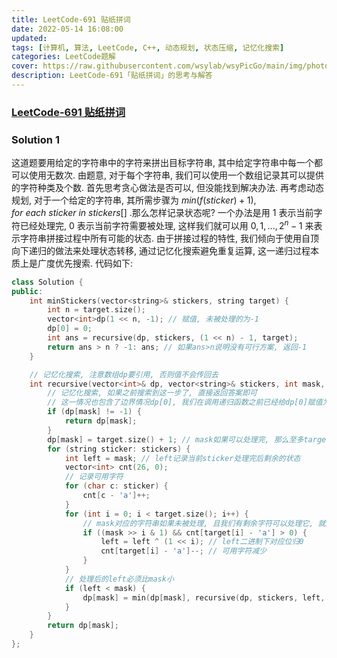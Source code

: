 ```yaml
---
title: LeetCode-691 贴纸拼词 
date: 2022-05-14 16:08:00
updated:
tags: [计算机, 算法, LeetCode, C++, 动态规划, 状态压缩, 记忆化搜索]
categories: LeetCode题解
cover: https://raw.githubusercontent.com/wsylab/wsyPicGo/main/img/photo-1572375992501-4b0892d50c69
description: LeetCode-691「贴纸拼词」的思考与解答
---
```

### [LeetCode-691 贴纸拼词](https://leetcode.cn/problems/stickers-to-spell-word/)

### Solution 1
这道题要用给定的字符串中的字符来拼出目标字符串, 其中给定字符串中每一个都可以使用无数次.
由题意, 对于每个字符串, 我们可以使用一个数组记录其可以提供的字符种类及个数. 首先思考贪心做法是否可以, 但没能找到解决办法. 再考虑动态规划, 对于一个给定的字符串, 其所需步骤为 $min(f(sticker) + 1), for\ each\ sticker\ in\ stickers[]$ .那么怎样记录状态呢? 一个办法是用 $1$ 表示当前字符已经处理完, $0$ 表示当前字符需要被处理, 这样我们就可以用 $0,1,...,2^n-1$ 来表示字符串拼接过程中所有可能的状态. 由于拼接过程的特性, 我们倾向于使用自顶向下递归的做法来处理状态转移, 通过记忆化搜索避免重复运算, 这一递归过程本质上是广度优先搜索.
代码如下:
```C++
class Solution {
public:
    int minStickers(vector<string>& stickers, string target) {
        int n = target.size();
        vector<int>dp(1 << n, -1); // 赋值, 未被处理的为-1
        dp[0] = 0;
        int ans = recursive(dp, stickers, (1 << n) - 1, target);
        return ans > n ? -1: ans; // 如果ans>n说明没有可行方案, 返回-1
    }

    // 记忆化搜索, 注意数组dp要引用, 否则值不会传回去
    int recursive(vector<int>& dp, vector<string>& stickers, int mask, string target) {
        // 记忆化搜索, 如果之前搜索到这一步了, 直接返回答案即可
        // 这一情况也包含了边界情况dp[0], 我们在调用递归函数之前已经给dp[0]赋值为0了
        if (dp[mask] != -1) {
            return dp[mask];
        }
        dp[mask] = target.size() + 1; // mask如果可以处理完, 那么至多target.size()步可以处理完
        for (string sticker: stickers) {
            int left = mask; // left记录当前sticker处理完后剩余的状态
            vector<int> cnt(26, 0);
            // 记录可用字符
            for (char c: sticker) {
                cnt[c - 'a']++;
            }
            for (int i = 0; i < target.size(); i++) {
                // mask对应的字符串如果未被处理, 且我们有剩余字符可以处理它, 就进行处理.
                if ((mask >> i & 1) && cnt[target[i] - 'a'] > 0) {
                    left = left ^ (1 << i); // left二进制下对应位归0
                    cnt[target[i] - 'a']--; // 可用字符减少
                }
            }
            // 处理后的left必须比mask小
            if (left < mask) {
                dp[mask] = min(dp[mask], recursive(dp, stickers, left, target) + 1); // 状态转移方程
            }
        }
        return dp[mask];
    }
};
```
